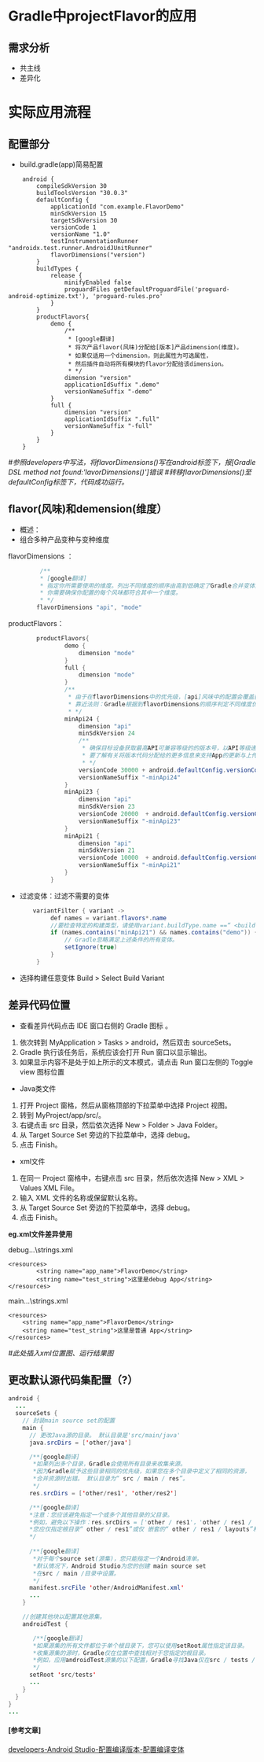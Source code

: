 # Gradle中projectFlavor的应用

## 需求分析
* 共主线
* 差异化

# 实际应用流程

## 配置部分

* build.gradle(app)简易配置


```
    android {
        compileSdkVersion 30
        buildToolsVersion "30.0.3"
        defaultConfig {
            applicationId "com.example.FlavorDemo"
            minSdkVersion 15
            targetSdkVersion 30
            versionCode 1
            versionName "1.0"
            testInstrumentationRunner "androidx.test.runner.AndroidJUnitRunner"
            flavorDimensions("version")
        }
        buildTypes {
            release {
                minifyEnabled false
                proguardFiles getDefaultProguardFile('proguard-android-optimize.txt'), 'proguard-rules.pro'
            }
        }
        productFlavors{
            demo {
                /**
                 * [google翻译]
                 * 将次产品flavor(风味)分配给[版本]产品dimension(维度)。
                 * 如果仅适用一个dimension，则此属性为可选属性，
                 * 然后插件自动将所有模块的flavor分配给该dimension。
                 * */
                dimension "version"
                applicationIdSuffix ".demo"
                versionNameSuffix "-demo"
            }
            full {
                dimension "version"
                applicationIdSuffix ".full"
                versionNameSuffix "-full"
            }
        }
    }
```

*#参照developers中写法，将flavorDimensions()写在android标签下，报[Gradle DSL method not found:'lavorDimensions()']错误*
*#转移flavorDimensions()至defaultConfig标签下，代码成功运行。*

## flavor(风味)和demension(维度）

* 概述：
* 组合多种产品变种与变种维度

flavorDimensions ：

```java
         /**
         * [google翻译]
         * 指定你所需要使用的维度。列出不同维度的顺序由高到低确定了Gradle合并变体源和配置时（?）不同维度的优先级。
         * 你需要确保你配置的每个风味都符合其中一个维度。
         * */
        flavorDimensions "api", "mode"
```

productFlavors：

```java
        productFlavors{
                demo {
                    dimension "mode"
                }
                full {
                    dimension "mode"
                }
                /**
                 * 由于在flavorDimensions中的优先级，[api]风味中的配置会覆盖[mode]中的配置以及defaultConfig中的配置。
                 * 靠近法则：Gradle根据到flavorDimensions的顺序判定不同维度优先级（近>远）
                 * */
                minApi24 {
                    dimension "api"
                    minSdkVersion 24
                    /**
                     * 确保目标设备获取最高API可兼容等级的的版本号，以API等级递增的顺序来分配版本号。
                     * 要了解有关将版本代码分配给的更多信息来支持App的更新与上传，请至Google Play阅读-Multiple APK Support。
                     * */
                    versionCode 30000 + android.defaultConfig.versionCode
                    versionNameSuffix "-minApi24"
                }
                minApi23 {
                    dimension "api"
                    minSdkVersion 23
                    versionCode 20000  + android.defaultConfig.versionCode
                    versionNameSuffix "-minApi23"
                }
                minApi21 {
                    dimension "api"
                    minSdkVersion 21
                    versionCode 10000  + android.defaultConfig.versionCode
                    versionNameSuffix "-minApi21"
                }
            }
```

* 过滤变体：过滤不需要的变体


```java
       variantFilter { variant ->
            def names = variant.flavors*.name
            //要检查特定的构建类型，请使用variant.buildType.name ==“ <buildType>”（？）
            if (names.contains("minApi21") && names.contains("demo")) {
                // Gradle忽略满足上述条件的所有变体。
                setIgnore(true)
            }
        }
```

* 选择构建任意变体
Build > Select Build Variant

## 差异代码位置

* 查看差异代码点击 IDE 窗口右侧的 Gradle 图标 。

1.  依次转到 MyApplication > Tasks > android，然后双击 sourceSets。
2.  Gradle 执行该任务后，系统应该会打开 Run 窗口以显示输出。
3.  如果显示内容不是处于如上所示的文本模式，请点击 Run 窗口左侧的 Toggle view 图标位置


* Java类文件

1. 打开 Project 窗格，然后从窗格顶部的下拉菜单中选择 Project 视图。
2. 转到 MyProject/app/src/。
3. 右键点击 src 目录，然后依次选择 New > Folder > Java Folder。
4. 从 Target Source Set 旁边的下拉菜单中，选择 debug。
5. 点击 Finish。

* xml文件

1. 在同一 Project 窗格中，右键点击 src 目录，然后依次选择 New > XML > Values XML File。
2. 输入 XML 文件的名称或保留默认名称。
3. 从 Target Source Set 旁边的下拉菜单中，选择 debug。
4. 点击 Finish。

**eg.xml文件差异使用**

debug\...\strings.xml

    <resources>
            <string name="app_name">FlavorDemo</string>
            <string name="test_string">这里是debug App</string>
    </resources>

main\...\strings.xml

    <resources>
        <string name="app_name">FlavorDemo</string>
        <string name="test_string">这里是普通 App</string>
    </resources>

*#此处插入xml位置图、运行结果图*

## 更改默认源代码集配置（?）

```java
android {
  ...
  sourceSets {
    // 封装main source set的配置
    main {
      // 更改Java源的目录。 默认目录是'src/main/java'
      java.srcDirs = ['other/java']

      /**[google翻译]
       *如果列出多个目录，Gradle会使用所有目录来收集来源。 
       *因为Gradle赋予这些目录相同的优先级，如果您在多个目录中定义了相同的资源，
       *合并资源时出错。 默认目录为“ src / main / res”。
       */
      res.srcDirs = ['other/res1', 'other/res2']

      /**[google翻译]
      *注意：您应该避免指定一个或多个其他目录的父目录。 
      *例如，避免以下操作：res.srcDirs = ['other / res1'，'other / res1 / layouts'，'other /      		*res1 / strings']
      *您应仅指定根目录“ other / res1”或仅 嵌套的“ other / res1 / layouts”和“ other / res1 / 		  *strings”目录。
      */
          
      /**[google翻译]
       *对于每个source set(源集)，您只能指定一个Android清单。
       *默认情况下，Android Studio为您的创建 main source set
       *在src / main /目录中设置。
       */
      manifest.srcFile 'other/AndroidManifest.xml'
      ...
    }

	//创建其他块以配置其他源集。
    androidTest {

       /**[google翻译]
       *如果源集的所有文件都位于单个根目录下，您可以使用setRoot属性指定该目录。
       *收集源集的源时，Gradle仅在位置中查找相对于您指定的根目录。
       *例如，应用androidTest源集的以下配置，Gradle寻找Java仅在src / tests / java /目录中提供源。
       */
      setRoot 'src/tests'
      ...
    }
  }
}
...

```



#### [参考文章]

[developers-Android Studio-配置编译版本-配置编译变体](https://developer.android.com/studio/build/build-variants "developers-Android Studio-配置编译版本-配置编译变体")